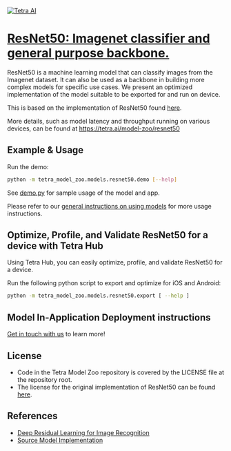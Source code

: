 [![Tetra AI](https://tetra-public-assets.s3.us-west-2.amazonaws.com/model-zoo/logo.svg)](https://tetra.ai/)


# [ResNet50: Imagenet classifier and general purpose backbone.](https://tetra.ai/model-zoo/resnet50)

ResNet50 is a machine learning model that can classify images from the Imagenet dataset. It can also be used as a backbone in building more complex models for specific use cases. We present an optimized implementation of the model suitable to be exported for and run on device.

This is based on the implementation of ResNet50 found [here](https://github.com/pytorch/vision/blob/main/torchvision/models/resnet.py).

More details, such as model latency and throughput running on various devices, can be found at https://tetra.ai/model-zoo/resnet50


## Example & Usage

Run the demo:
```bash
python -m tetra_model_zoo.models.resnet50.demo [--help]
```

See [demo.py](demo.py) for sample usage of the model and app.

Please refer to our [general instructions on using models](../../#tetra-model-zoo) for more usage instructions.


## Optimize, Profile, and Validate ResNet50 for a device with Tetra Hub
Using Tetra Hub, you can easily optimize, profile, and validate ResNet50 for a device.

Run the following python script to export and optimize for iOS and Android:
```bash
python -m tetra_model_zoo.models.resnet50.export [ --help ]
```

## Model In-Application Deployment instructions
<a href="mailto:support@tetra.ai?subject=Request Access for Tetra Hub&body=Interest in using ResNet50 in model zoo for deploying on-device.">Get in touch with us</a> to learn more!


## License
- Code in the Tetra Model Zoo repository is covered by the LICENSE file at the repository root.
- The license for the original implementation of ResNet50 can be found [here](https://github.com/pytorch/vision/blob/main/LICENSE).


## References
* [Deep Residual Learning for Image Recognition](https://arxiv.org/abs/1512.03385)
* [Source Model Implementation](https://github.com/pytorch/vision/blob/main/torchvision/models/resnet.py)
